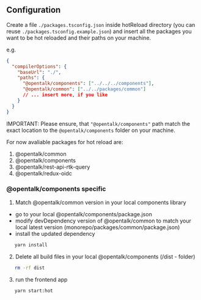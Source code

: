 ## Configuration

Create a file `./packages.tsconfig.json` inside hotReload directory (you can reuse `./packages.tsconfig.example.json`)
and insert all the packages you want to be hot reloaded and their paths on your machine.

e.g.

```json
{
  "compilerOptions": {
    "baseUrl": "./",
    "paths": {
      "@opentalk/components": ["../../../components"],
      "@opentalk/common": ["../../packages/common"]
      // ... insert more, if you like
    }
  }
}
```

IMPORTANT: Please ensure, that `"@opentalk/components"` path match the exact location to the `@opentalk/components` folder on your machine.

For now avaliable packages for hot reload are:

1. @opentalk/common
2. @opentalk/components
3. @opentalk/rest-api-rtk-query
4. @opentalk/redux-oidc

### @opentalk/components specific

1. Match @opentalk/common version in your local components library

- go to your local @opentalk/components/package.json
- modify devDependency version of @opentalk/common to match your local latest version (monorepo/packages/common/package.json)
- install the updated dependency

```bash
   yarn install
```

2. Delete all build files in your local @opentalk/components (/dist - folder)

```bash
   rm -rf dist
```

3. run the frontend app

```bash
   yarn start:hot
```
